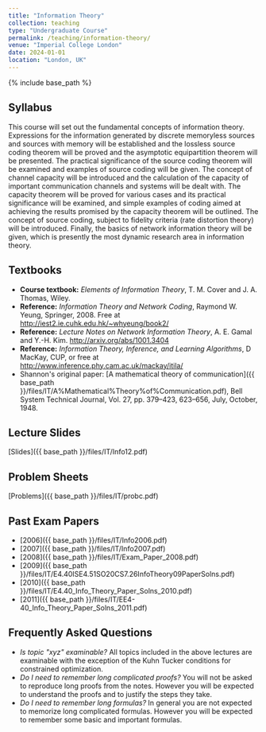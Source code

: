 ```yaml
---
title: "Information Theory"
collection: teaching
type: "Undergraduate Course"
permalink: /teaching/information-theory/
venue: "Imperial College London"
date: 2024-01-01
location: "London, UK"
---
```

{% include base_path %}



## Syllabus

This course will set out the fundamental concepts of information theory. Expressions for the information generated by discrete memoryless sources and sources with memory will be established and the lossless source coding theorem will be proved and the asymptotic equipartition theorem will be presented. The practical significance of the source coding theorem will be examined and examples of source coding will be given. The concept of channel capacity will be introduced and the calculation of the capacity of important communication channels and systems will be dealt with. The capacity theorem will be proved for various cases and its practical significance will be examined, and simple examples of coding aimed at achieving the results promised by the capacity theorem will be outlined. The concept of source coding, subject to fidelity criteria (rate distortion theory) will be introduced. Finally, the basics of network information theory will be given, which is presently the most dynamic research area in information theory.

## Textbooks

* **Course textbook:** *Elements of Information Theory*, T. M. Cover and J. A. Thomas, Wiley.
* **Reference:** *Information Theory and Network Coding*, Raymond W. Yeung, Springer, 2008. Free at <http://iest2.ie.cuhk.edu.hk/~whyeung/book2/>
* **Reference:** *Lecture Notes on Network Information Theory*, A. E. Gamal and Y.-H. Kim. <http://arxiv.org/abs/1001.3404>
* **Reference:** *Information Theory, Inference, and Learning Algorithms*, D MacKay, CUP, or free at <http://www.inference.phy.cam.ac.uk/mackay/itila/>
* Shannon's original paper: [A mathematical theory of communication]({{ base_path }}/files/IT/A%Mathematical%Theory%of%Communication.pdf), Bell System Technical Journal, Vol. 27, pp. 379–423, 623–656, July, October, 1948.

## Lecture Slides

[Slides]({{ base_path }}/files/IT/Info12.pdf)

## Problem Sheets

[Problems]({{ base_path }}/files/IT/probc.pdf)

## Past Exam Papers

- [2006]({{ base_path }}/files/IT/Info2006.pdf)
- [2007]({{ base_path }}/files/IT/Info2007.pdf)
- [2008]({{ base_path }}/files/IT/Exam_Paper_2008.pdf)
- [2009]({{ base_path }}/files/IT/E4.40ISE4.51SO20CS7.26InfoTheory09PaperSolns.pdf)
- [2010]({{ base_path }}/files/IT/E4.40_Info_Theory_Paper_Solns_2010.pdf)
- [2011]({{ base_path }}/files/IT/EE4-40_Info_Theory_Paper_Solns_2011.pdf)

## Frequently Asked Questions

* *Is topic "xyz" examinable?* All topics included in the above lectures are examinable with the exception of the Kuhn Tucker conditions for constrained optimization.
* *Do I need to remember long complicated proofs?* You will not be asked to reproduce long proofs from the notes. However you will be expected to understand the proofs and to justify the steps they take.
* *Do I need to remember long formulas?* In general you are not expected to memorize long complicated formulas. However you will be expected to remember some basic and important formulas.


